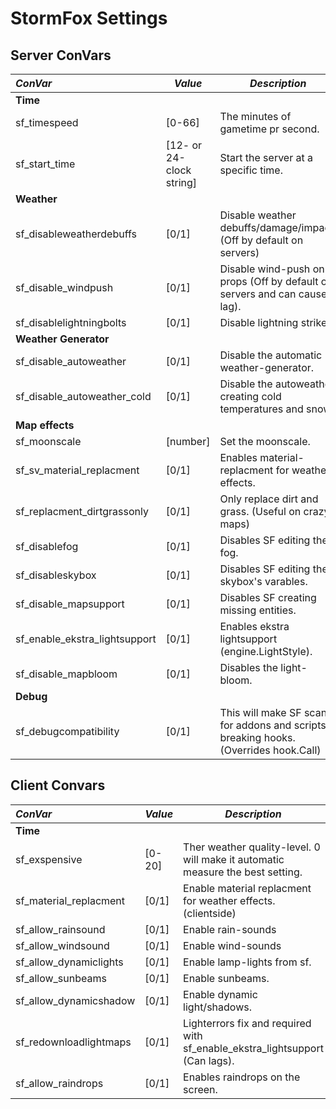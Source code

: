 # StormFox Settings
## Server ConVars
*ConVar*                     | *Value*       | *Description*              
:----------------------------| ------------- |  ------------
**Time**                     |               |
sf_timespeed                 | [0-66]        | The minutes of gametime pr second.
sf_start_time                | [12- or 24-clock string]|Start the server at a specific time.
**Weather**                  |               |              
sf_disableweatherdebuffs     | [0/1]         | Disable weather debuffs/damage/impact. (Off by default on servers) 
sf_disable_windpush          | [0/1]         | Disable wind-push on props (Off by default on servers and can cause lag). 
sf_disablelightningbolts     | [0/1]         | Disable lightning strikes.
**Weather Generator**        |               |              
sf_disable_autoweather       | [0/1]         |  Disable the automatic weather-generator.
sf_disable_autoweather_cold  | [0/1]         | Disable the autoweather creating cold temperatures and snow.
**Map effects**              |               |              
sf_moonscale                 | [number]      | Set the moonscale.
sf_sv_material_replacment    | [0/1]         | Enables material-replacment for weather effects.
sf_replacment_dirtgrassonly  | [0/1]         | Only replace dirt and grass. (Useful on crazy maps)
sf_disablefog                | [0/1]         | Disables SF editing the fog.
sf_disableskybox             | [0/1]         | Disables SF editing the skybox's varables.
sf_disable_mapsupport        | [0/1]         | Disables SF creating missing entities.
sf_enable_ekstra_lightsupport| [0/1]         | Enables ekstra lightsupport (engine.LightStyle).
sf_disable_mapbloom          | [0/1]         | Disables the light-bloom.
**Debug**|                   |               |
sf_debugcompatibility        | [0/1]         | This will make SF scan for addons and scripts breaking hooks. (Overrides hook.Call)


## Client Convars
*ConVar*                     | *Value*       | *Description*              
:----------------------------| ------------- |  ------------
**Time**                     |               |
sf_exspensive                | [0-20]        | Ther weather quality-level. 0 will make it automatic measure the best setting.
sf_material_replacment       | [0/1]         | Enable material replacment for weather effects. (clientside)
sf_allow_rainsound           | [0/1]         | Enable rain-sounds
sf_allow_windsound           | [0/1]         | Enable wind-sounds
sf_allow_dynamiclights       | [0/1]         | Enable lamp-lights from sf.
sf_allow_sunbeams            | [0/1]         | Enable sunbeams.
sf_allow_dynamicshadow       | [0/1]         | Enable dynamic light/shadows.
sf_redownloadlightmaps       | [0/1]         | Lighterrors fix and required with sf_enable_ekstra_lightsupport (Can lags).
sf_allow_raindrops           | [0/1]         | Enables raindrops on the screen.

